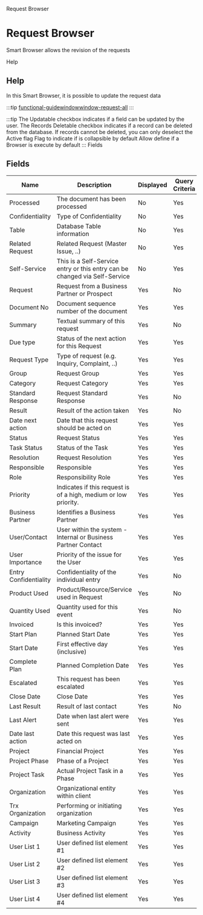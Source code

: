 
Request Browser
# Request Browser


Smart Browser allows the revision of the requests

Help
## Help

In this Smart Browser, it is possible to update the request data

:::tip
[functional-guidewindowwindow-request-all](functional-guidewindowwindow-request-all.md)
:::

:::tip
The Updatable checkbox indicates if a field can be updated by the user.
The Records Deletable checkbox indicates if a record can be deleted from the database.  If records cannot be deleted, you can only deselect the Active flag
Flag to indicate if is collapsible by default
Allow define if a Browser is execute by default
:::
Fields
## Fields




Name                  | Description                                                                | Displayed | Query Criteria | Order By | Read Only | Mandatory
--------------------- | -------------------------------------------------------------------------- | --------- | -------------- | -------- | --------- | ---------
Processed             | The document has been processed                                            | No        | Yes            | No       | Yes       | No       
Confidentiality       | Type of Confidentiality                                                    | No        | Yes            | No       | Yes       | No       
Table                 | Database Table information                                                 | No        | Yes            | No       | Yes       | No       
Related Request       | Related Request (Master Issue, ..)                                         | No        | Yes            | No       | No        | No       
Self-Service          | This is a Self-Service entry or this entry can be changed via Self-Service | No        | Yes            | No       | Yes       | No       
Request               | Request from a Business Partner or Prospect                                | Yes       | No             | No       | Yes       | No       
Document No           | Document sequence number of the document                                   | Yes       | Yes            | No       | Yes       | No       
Summary               | Textual summary of this request                                            | Yes       | No             | No       | Yes       | No       
Due type              | Status of the next action for this Request                                 | Yes       | Yes            | No       | Yes       | No       
Request Type          | Type of request (e.g. Inquiry, Complaint, ..)                              | Yes       | Yes            | Yes      | Yes       | No       
Group                 | Request Group                                                              | Yes       | Yes            | No       | Yes       | No       
Category              | Request Category                                                           | Yes       | Yes            | No       | Yes       | No       
Standard Response     | Request Standard Response                                                  | Yes       | No             | No       | No        | No       
Result                | Result of the action taken                                                 | Yes       | No             | No       | No        | No       
Date next action      | Date that this request should be acted on                                  | Yes       | Yes            | Yes      | No        | No       
Status                | Request Status                                                             | Yes       | Yes            | No       | No        | No       
Task Status           | Status of the Task                                                         | Yes       | Yes            | No       | No        | No       
Resolution            | Request Resolution                                                         | Yes       | Yes            | No       | No        | No       
Responsible           | Responsible                                                                | Yes       | Yes            | Yes      | No        | No       
Role                  | Responsibility Role                                                        | Yes       | Yes            | No       | No        | No       
Priority              | Indicates if this request is of a high, medium or low priority.            | Yes       | Yes            | No       | No        | No       
Business Partner      | Identifies a Business Partner                                              | Yes       | Yes            | No       | No        | No       
User/Contact          | User within the system - Internal or Business Partner Contact              | Yes       | Yes            | No       | No        | No       
User Importance       | Priority of the issue for the User                                         | Yes       | Yes            | No       | No        | No       
Entry Confidentiality | Confidentiality of the individual entry                                    | Yes       | No             | No       | No        | No       
Product Used          | Product/Resource/Service used in Request                                   | Yes       | No             | No       | No        | No       
Quantity Used         | Quantity used for this event                                               | Yes       | No             | No       | No        | No       
Invoiced              | Is this invoiced?                                                          | Yes       | Yes            | No       | No        | No       
Start Plan            | Planned Start Date                                                         | Yes       | Yes            | No       | No        | No       
Start Date            | First effective day (inclusive)                                            | Yes       | Yes            | No       | No        | No       
Complete Plan         | Planned Completion Date                                                    | Yes       | Yes            | No       | No        | No       
Escalated             | This request has been escalated                                            | Yes       | Yes            | No       | Yes       | No       
Close Date            | Close Date                                                                 | Yes       | Yes            | No       | Yes       | No       
Last Result           | Result of last contact                                                     | Yes       | No             | No       | Yes       | No       
Last Alert            | Date when last alert were sent                                             | Yes       | Yes            | No       | Yes       | No       
Date last action      | Date this request was last acted on                                        | Yes       | Yes            | No       | Yes       | No       
Project               | Financial Project                                                          | Yes       | Yes            | No       | Yes       | No       
Project Phase         | Phase of a Project                                                         | Yes       | Yes            | No       | Yes       | No       
Project Task          | Actual Project Task in a Phase                                             | Yes       | Yes            | No       | Yes       | No       
Organization          | Organizational entity within client                                        | Yes       | Yes            | No       | Yes       | No       
Trx Organization      | Performing or initiating organization                                      | Yes       | Yes            | No       | Yes       | No       
Campaign              | Marketing Campaign                                                         | Yes       | Yes            | No       | Yes       | No       
Activity              | Business Activity                                                          | Yes       | Yes            | No       | Yes       | No       
User List 1           | User defined list element #1                                               | Yes       | Yes            | No       | Yes       | No       
User List 2           | User defined list element #2                                               | Yes       | Yes            | No       | Yes       | No       
User List 3           | User defined list element #3                                               | Yes       | Yes            | No       | Yes       | No       
User List 4           | User defined list element #4                                               | Yes       | Yes            | No       | Yes       | No       
